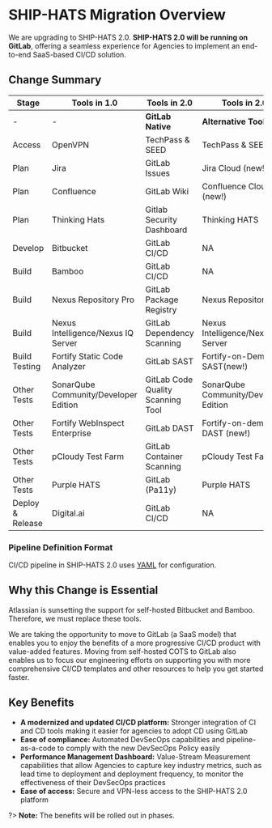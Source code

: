 # SHIP-HATS Migration Overview

We are upgrading to SHIP-HATS 2.0. **SHIP-HATS 2.0 will be running on GitLab**, offering a seamless experience for Agencies to implement an end-to-end SaaS-based CI/CD solution.
<!--
**Topics**
- [Change Summary](#change-summary)
- [Why this Change is Essential](#why-this-change-is-essential)
- [Key Benefits](#key-benefits)
-->
## Change Summary

<!--![Tools](tools.png)-->

|Stage|Tools in 1.0|Tools in 2.0 |Tools in 2.0|
|---|---|---|---|
|-|-|**GitLab Native**|**Alternative Tool**|
|Access|OpenVPN|TechPass & SEED|TechPass & SEED|
|Plan|Jira|GitLab Issues|Jira Cloud (new!)	
|Plan|Confluence|GitLab Wiki| Confluence Cloud (new!)	
|Plan|Thinking Hats|Gitlab Security Dashboard|Thinking HATS	
|Develop|Bitbucket|GitLab CI/CD|NA|
|Build|Bamboo|GitLab CI/CD|NA|
|Build|Nexus Repository Pro|GitLab Package Registry|Nexus Repository Pro|
|Build|Nexus Intelligence/Nexus IQ Server|GitLab Dependency Scanning|Nexus Intelligence/Nexus IQ Server|
|Build Testing|Fortify Static Code Analyzer	|GitLab SAST|Fortify-on-Demand SAST(new!)
|Other Tests|SonarQube Community/Developer Edition|GitLab Code Quality Scanning Tool |SonarQube Community/Developer Edition
|Other Tests|Fortify WebInspect Enterprise|GitLab DAST|Fortify-on-demand DAST (new!)
|Other Tests|pCloudy Test Farm|GitLab Container Scanning|pCloudy Test Farm
|Other Tests|Purple HATS|GitLab (Pa11y)|Purple HATS
|Deploy & Release|Digital.ai|GitLab CI/CD|NA|

<!--
|Tools in 1.0|Tools in 2.0|
|---|---|
|Thinking HATS|Gitlab Security Dashboard<br>-or-<br>Thinking HATS	
|Jira|Gitlab Issues<br>-or-<br>Jira (Cloud)|
|Confluence|GitLab Wiki<br>-or-<br>Confluence (Cloud)|
|Bitbucket|GitLab|
|Bamboo|GitLab|
|Fortify Static Code Analyzer|GitLab SAST<br>-or-<br>Fortify On Demand (FOD) SAST|
|SonarQube Community/Developer Edition|GitLab Code Quality <br>-or-<br>SonarQube Community/Developer Edition|
|Nexus IQ Server| GitLab Dependency Scanning<br>-or-<br>Nexus IQ Server
|Prisma Cloud|GitLab Container Scanning<br>-or-<br>Prisma Cloud|
|Fortify WebInspect Enterprise|GitLab DAST<br>-or-<br>Fortify On Demand (FOD) DAST|
|pCloudy |pCloudy |
|Purple HATS|GitLab (Pa11y)<br>-or-<br>Purple HATS
|Digital.ai|GitLab|
|Nexus Repository Pro|GitLab Package Registry <br>-or-<br>Nexus Repository Pro
-->
<!--
| **Tools** | **Change** |
| --- | --- |
| <ul><li>Bitbucket</li><li>Bamboo</li><li>Digital.ai</li></ul> | <br><br><br>GitLab |  
| <ul><li>Fortify SCA</li><li>WebInspect</li></ul> | <br><br>SaaS-based Fortify on-demand |  
|<ul><li>Jira </li><li>Confluence </li></ul>|<br><br>SaaS-based Jira & Confluence|
| <ul><li>Nexus IQ </li><li>Nexus Repository Pro </li><li>pCloudy Test Farm </li><li>SonarQube </li><li>Prisma Cloud </li></ul> | <br><br><br><br><br>No change |  
-->
### Pipeline Definition Format

CI/CD pipeline in SHIP-HATS 2.0 uses [YAML](https://en.wikipedia.org/wiki/YAML) for configuration. 

## Why this Change is Essential
Atlassian is sunsetting the support for self-hosted Bitbucket and Bamboo. Therefore, we must replace these tools.  

We are taking the opportunity to move to GitLab (a SaaS model) that enables you to enjoy the benefits of a more progressive CI/CD product with value-added features. Moving from self-hosted COTS to GitLab also enables us to focus our engineering efforts on supporting you with more comprehensive CI/CD templates and other resources to help you get started faster.

## Key Benefits

- **A modernized and updated CI/CD platform:** Stronger integration of CI and CD tools making it easier for agencies to adopt CD using GitLab 
- **Ease of compliance:** Automated DevSecOps capabilities and pipeline-as-a-code to comply with the new DevSecOps Policy easily 
- **Performance Management Dashboard:** Value-Stream Measurement capabilities that allow Agencies to capture key industry metrics, such as lead time to deployment and deployment frequency, to monitor the effectiveness of their DevSecOps practices 
- **Ease of access:** Secure and VPN-less access to the SHIP-HATS 2.0 platform  

?> **Note:** The benefits will be rolled out in phases.

<!--
## Features

- Saas with in-country hosting
- Progressive and timely product roadmap and support
- Ease of compliance
- Dashboarding Capabilities for DORA Metrics and Security Findings
- One-time migration


-->